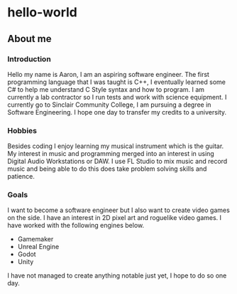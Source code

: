 # hello-world

## About me

### Introduction
Hello my name is Aaron, I am an aspiring software engineer. The first programming language that I was taught is C++, I eventually learned some C# to help me understand C Style syntax and how to program. I am currently a lab contractor so I run tests and work with science equipment. I currently go to Sinclair Community College, I am pursuing a degree in Software Engineering. I hope one day to transfer my credits to a university.

### Hobbies

Besides coding I enjoy learning my musical instrument which is the guitar. My interest in music and programming merged into an interest in using Digital Audio Workstations or DAW. I use FL Studio to mix music and record music and being able to do this does take problem solving skills and patience.

### Goals

I want to become a software engineer but I also want to create video games on the side. I have an interest in 2D pixel art and roguelike video games. I have worked with the following engines below.

- Gamemaker
- Unreal Engine
- Godot
- Unity

I have not managed to create anything notable just yet, I hope to do so one day.

